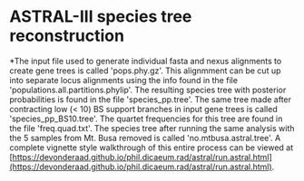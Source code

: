 # ASTRAL-III species tree reconstruction
*The input file used to generate individual fasta and nexus alignments to create gene trees is called 'pops.phy.gz'. This alignmment can be cut up into separate locus alignments using the info found in the file 'populations.all.partitions.phylip'. The resulting species tree with posterior probabilities is found in the file 'species_pp.tree'. The same tree made after contracting low (< 10) BS support branches in input gene trees is called 'species_pp_BS10.tree'. The quartet frequencies for this tree are found in the file 'freq.quad.txt'. The species tree after running the same analysis with the 5 samples from Mt. Busa removed is called 'no.mtbusa.astral.tree'. A complete vignette style walkthrough of this entire process can be viewed at [https://devonderaad.github.io/phil.dicaeum.rad/astral/run.astral.html](https://devonderaad.github.io/phil.dicaeum.rad/astral/run.astral.html).
